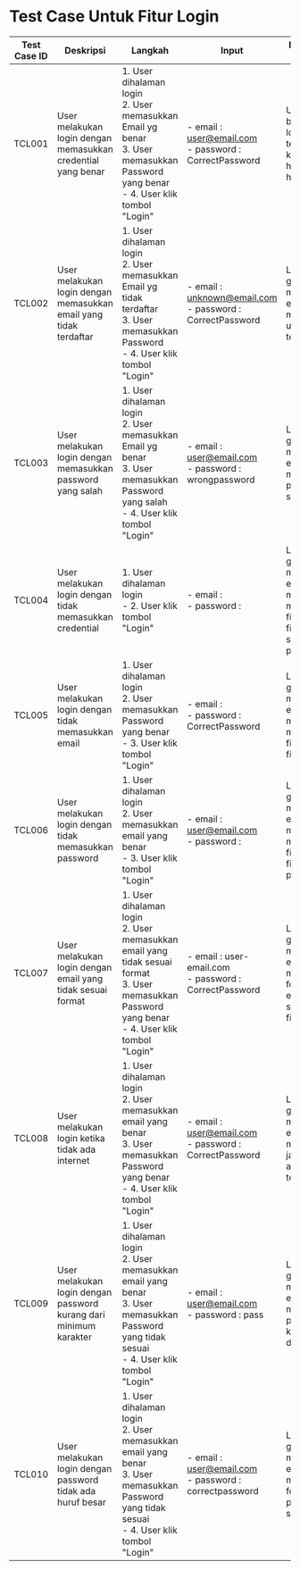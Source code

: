 # Test Case Untuk Fitur Login

| Test Case ID | Deskripsi | Langkah | Input | Expected Result |
| ------------ | --------- | ------- | ----- | --------------- |
| TCL001 | User melakukan login dengan memasukkan credential yang benar | 1. User dihalaman login <br> 2. User memasukkan Email yg benar <br> 3. User memasukkan Password yang benar <br> - 4. User klik tombol "Login" | - email : user@email.com <br> - password : CorrectPassword | User berhasil login dan ternavigasi ke halaman home |
| TCL002 | User melakukan login dengan memasukkan email yang tidak terdaftar | 1. User dihalaman login <br> 2. User memasukkan Email yg tidak terdaftar <br> 3. User memasukkan Password <br> - 4. User klik tombol "Login" | - email : unknown@email.com <br> - password : CorrectPassword | Login gagal dan muncul error message user tidak terdaftar |
| TCL003 | User melakukan login dengan memasukkan password yang salah | 1. User dihalaman login <br> 2. User memasukkan Email yg benar <br> 3. User memasukkan Password yang salah <br> - 4. User klik tombol "Login" | - email : user@email.com <br> - password : wrongpassword |  Login gagal dan muncul error message password salah |
| TCL004 | User melakukan login dengan tidak memasukkan credential | 1. User dihalaman login <br> - 2. User klik tombol "Login" | - email :  <br> - password :  |  Login gagal dan muncul error message mandatory field pada field email serta password |
| TCL005 | User melakukan login dengan tidak memasukkan email | 1. User dihalaman login <br> 2. User memasukkan Password yang benar <br> - 3. User klik tombol "Login" | - email :  <br> - password : CorrectPassword |  Login gagal dan muncul error message mandatory field pada field email |
| TCL006 | User melakukan login dengan tidak memasukkan password | 1. User dihalaman login <br> 2. User memasukkan email yang benar <br> - 3. User klik tombol "Login" | - email : user@email.com  <br> - password :  |  Login gagal dan muncul error message mandatory field pada field password |
| TCL007 | User melakukan login dengan email yang tidak sesuai format | 1. User dihalaman login <br> 2. User memasukkan email yang tidak sesuai format <br> 3. User memasukkan Password yang benar <br> - 4. User klik tombol "Login" | - email : user-email.com  <br> - password : CorrectPassword |  Login gagal dan muncul error message format email salah pada field email |
| TCL008 | User melakukan login ketika tidak ada internet | 1. User dihalaman login <br> 2. User memasukkan email yang benar <br> 3. User memasukkan Password yang benar <br> - 4. User klik tombol "Login" | - email : user@email.com  <br> - password : CorrectPassword |  Login gagal dan muncul error message jaringan anda terganggu |
| TCL009 | User melakukan login dengan password kurang dari minimum karakter | 1. User dihalaman login <br> 2. User memasukkan email yang benar <br> 3. User memasukkan Password yang tidak sesuai <br> - 4. User klik tombol "Login" | - email : user@email.com  <br> - password : pass |  Login gagal dan muncul error message password kurang dari 8 digit |
| TCL010 | User melakukan login dengan password tidak ada huruf besar | 1. User dihalaman login <br> 2. User memasukkan email yang benar <br> 3. User memasukkan Password yang tidak sesuai <br> - 4. User klik tombol "Login" | - email : user@email.com  <br> - password : correctpassword |  Login gagal dan muncul error message format password salah |